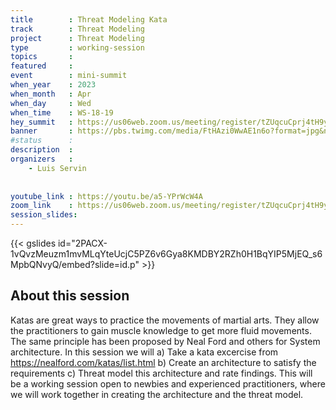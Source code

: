 ```yaml
---
title        : Threat Modeling Kata
track        : Threat Modeling
project      : Threat Modeling
type         : working-session
topics       : 
featured     :
event        : mini-summit
when_year    : 2023
when_month   : Apr
when_day     : Wed
when_time    : WS-18-19
hey_summit   : https://us06web.zoom.us/meeting/register/tZUqcuCprj4tH9yRnYyJJvgd6ifx-mOZuGSQ
banner       : https://pbs.twimg.com/media/FtHAzi0WwAE1n6o?format=jpg&name=medium
#status      : 
description  :
organizers   :
    - Luis Servin
 
 
youtube_link : https://youtu.be/a5-YPrWcW4A
zoom_link    : https://us06web.zoom.us/meeting/register/tZUqcuCprj4tH9yRnYyJJvgd6ifx-mOZuGSQ
session_slides:
---
```


{{< gslides id="2PACX-1vQvzMeuzm1mvMLqYteUcjC5PZ6v6Gya8KMDBY2RZh0H1BqYIP5MjEQ_s6MpbQNvyQ/embed?slide=id.p" >}}

## About this session
Katas are great ways to practice the movements of martial arts. They allow the practitioners to gain muscle knowledge to get more fluid movements. The same principle has been proposed by Neal Ford and others for System architecture. 
In this session we will 
a) Take a kata excercise from https://nealford.com/katas/list.html
b) Create an architecture to satisfy the requirements
c) Threat model this architecture and rate findings.
This will be a working session open to newbies and experienced practitioners, where we will work together  in creating the architecture and the threat model.
